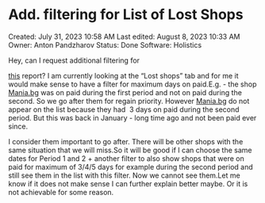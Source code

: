 # Add. filtering for List of Lost Shops

Created: July 31, 2023 10:58 AM
Last edited: August 8, 2023 10:33 AM
Owner: Anton Pandzharov
Status: Done
Software: Holistics

Hey, can I request additional filtering for

[this](https://tableau.glami.info/#/views/AvgCPCShopBreakDown-SamevsNewvsLost/ListsofLostshops?:iid=5) report? I am currently looking at the “Lost shops” tab and for me it would make sense to have a filter for maximum days on paid.E.g. - the shop [Mania.bg](http://mania.bg/) was on paid during the first period and not on paid during the second. So we go after them for regain priority. However [Mania.bg](http://mania.bg/) do not appear on the list because they had  3 days on paid during the second period. But this was back in January - long time ago and not been paid ever since.

I consider them important to go after. There will be other shops with the same situation that we will miss.So it will be good if I can choose the same dates for Period 1 and 2 + another filter to also show shops that were on paid for maximum of 3/4/5 days for example during the second period and still see them in the list with this filter. Now we cannot see them.Let me know if it does not make sense I can further explain better maybe. Or it is not achievable for some reason.